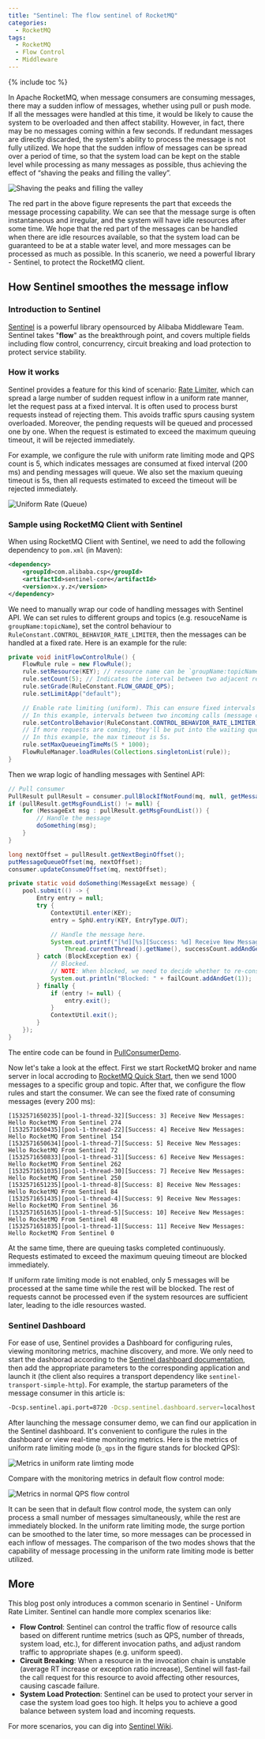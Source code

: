 ```yaml
---
title: "Sentinel: The flow sentinel of RocketMQ"
categories:
  - RocketMQ
tags:
  - RocketMQ
  - Flow Control
  - Middleware
---
```



{% include toc %}

In Apache RocketMQ, when message consumers are consuming messages, there may a sudden inflow of messages, whether using pull or push mode. If all the messages were handled at this time, it would be likely to cause the system to be overloaded and then affect stability. However, in fact, there may be no messages coming within a few seconds. If redundant messages are directly discarded, the system's ability to process the message is not fully utilized. We hope that the sudden inflow of messages can be spread over a period of time, so that the system load can be kept on the stable level while processing as many messages as possible, thus achieving the effect of “shaving the peaks and filling the valley”.

![Shaving the peaks and filling the valley](/assets/images/blog/mq-traffic-peak-clipping-en.png) 

The red part in the above figure represents the part that exceeds the message processing capability. We can see that the message surge is often instantaneous and irregular, and the system will have idle resources after some time. We hope that the red part of the messages can be handled when there are idle resources available, so that the system load can be guaranteed to be at a stable water level, and more messages can be processed as much as possible. In this scanerio, we need a powerful library - Sentinel, to protect the RocketMQ client.

## How Sentinel smoothes the message inflow

### Introduction to Sentinel

[Sentinel](https://github.com/alibaba/Sentinel) is a powerful library opensourced by Alibaba Middleware Team. Sentinel takes "**flow**" as the breakthrough point, and covers multiple fields including flow control, concurrency, circuit breaking and load protection to protect service stability.

### How it works

Sentinel provides a feature for this kind of scenario: [Rate Limiter](https://github.com/alibaba/Sentinel/wiki/Flow-Shaping:-Pace-Limiter), which can spread a large number of sudden request inflow in a uniform rate manner, let the request pass at a fixed interval. It is often used to process burst requests instead of rejecting them. This avoids traffic spurs causing system overloaded. Moreover, the pending requests will be queued and processed one by one. When the request is estimated to exceed the maximum queuing timeout, it will be rejected immediately.

For example, we configure the rule with uniform rate limiting mode and QPS count is 5, which indicates messages are consumed at fixed interval (200 ms) and pending messages will queue. We also set the maxium queuing timeout is 5s, then all requests estimated to exceed the timeout will be rejected immediately.

![Uniform Rate (Queue)](/assets/images/blog/sentinel-uniform-speed-virtual-queue.png) 

### Sample using RocketMQ Client with Sentinel

When using RocketMQ Client with Sentinel, we need to add the following dependency to `pom.xml` (in Maven):

```xml
<dependency>
    <groupId>com.alibaba.csp</groupId>
    <artifactId>sentinel-core</artifactId>
    <version>x.y.z</version>
</dependency>
```

We need to manually wrap our code of handling messages with Sentinel API. We can set rules to different groups and topics (e.g. resouceName is `groupName:topicName`), set the control behaviour to `RuleConstant.CONTROL_BEHAVIOR_RATE_LIMITER`, then the messages can be handled at a fixed rate. Here is an example for the rule:

```java
private void initFlowControlRule() {
    FlowRule rule = new FlowRule();
    rule.setResource(KEY); // resource name can be `groupName:topicName`
    rule.setCount(5); // Indicates the interval between two adjacent requests is 200 ms.
    rule.setGrade(RuleConstant.FLOW_GRADE_QPS);
    rule.setLimitApp("default");

    // Enable rate limiting (uniform). This can ensure fixed intervals between two adjacent calls.
	// In this example, intervals between two incoming calls (message consumption) will be 200 ms constantly.
    rule.setControlBehavior(RuleConstant.CONTROL_BEHAVIOR_RATE_LIMITER);
    // If more requests are coming, they'll be put into the waiting queue.
    // In this example, the max timeout is 5s.
    rule.setMaxQueueingTimeMs(5 * 1000);
    FlowRuleManager.loadRules(Collections.singletonList(rule));
}
```

Then we wrap logic of handling messages with Sentinel API:

```java
// Pull consumer
PullResult pullResult = consumer.pullBlockIfNotFound(mq, null, getMessageQueueOffset(mq), 32);
if (pullResult.getMsgFoundList() != null) {
    for (MessageExt msg : pullResult.getMsgFoundList()) {
        // Handle the message
        doSomething(msg);
    }
}

long nextOffset = pullResult.getNextBeginOffset();
putMessageQueueOffset(mq, nextOffset);
consumer.updateConsumeOffset(mq, nextOffset);
```

```java
private static void doSomething(MessageExt message) {
    pool.submit(() -> {
        Entry entry = null;
        try {
            ContextUtil.enter(KEY);
            entry = SphU.entry(KEY, EntryType.OUT);

            // Handle the message here.
            System.out.printf("[%d][%s][Success: %d] Receive New Messages: %s %n", System.currentTimeMillis(),
                Thread.currentThread().getName(), successCount.addAndGet(1), , new String(message.getBody()));
        } catch (BlockException ex) {
            // Blocked.
			// NOTE: When blocked, we need to decide whether to re-consume the message.
            System.out.println("Blocked: " + failCount.addAndGet(1));
        } finally {
            if (entry != null) {
                entry.exit();
            }
            ContextUtil.exit();
        }
    });
}
```

The entire code can be found in [PullConsumerDemo](https://github.com/alibaba/Sentinel/blob/master/sentinel-demo/sentinel-demo-rocketmq/src/main/java/com/alibaba/csp/sentinel/demo/rocketmq/PullConsumerDemo.java).

Now let's take a look at the effect. First we start RocketMQ broker and name server in local accroding to [RocketMQ Quick Start](https://rocketmq.apache.org/docs/quick-start/), then we send 1000 messages to a specific group and topic. After that, we configure the flow rules and start the consumer. We can see the fixed rate of consuming messages (every 200 ms):

```
[1532571650235][pool-1-thread-32][Success: 3] Receive New Messages: Hello RocketMQ From Sentinel 274 
[1532571650435][pool-1-thread-22][Success: 4] Receive New Messages: Hello RocketMQ From Sentinel 154 
[1532571650634][pool-1-thread-7][Success: 5] Receive New Messages: Hello RocketMQ From Sentinel 72 
[1532571650833][pool-1-thread-31][Success: 6] Receive New Messages: Hello RocketMQ From Sentinel 262 
[1532571651035][pool-1-thread-30][Success: 7] Receive New Messages: Hello RocketMQ From Sentinel 250 
[1532571651235][pool-1-thread-8][Success: 8] Receive New Messages: Hello RocketMQ From Sentinel 84 
[1532571651435][pool-1-thread-4][Success: 9] Receive New Messages: Hello RocketMQ From Sentinel 36 
[1532571651635][pool-1-thread-5][Success: 10] Receive New Messages: Hello RocketMQ From Sentinel 48 
[1532571651835][pool-1-thread-1][Success: 11] Receive New Messages: Hello RocketMQ From Sentinel 0 
```

At the same time, there are queuing tasks completed continuously. Requests estimated to exceed the maximum queuing timeout are blocked immediately.

If uniform rate limiting mode is not enabled, only 5 messages will be processed at the same time while the rest will be blocked. The rest of requests cannot be processed even if the system resources are sufficient later, leading to the idle resources wasted.

### Sentinel Dashboard

For ease of use, Sentinel provides a Dashboard for configuring rules, viewing monitoring metrics, machine discovery, and more. We only need to start the dashborad according to the [Sentinel dashboard documentation](https://github.com/alibaba/Sentinel/wiki/Dashboard), then add the appropriate parameters to the corresponding application and launch it (the client also requires a transport dependency like `sentinel-transport-simple-http`). For example, the startup parameters of the message consumer in this article is:

```bash
-Dcsp.sentinel.api.port=8720 -Dcsp.sentinel.dashboard.server=localhost:8080 -Dproject.name=sentinel-rocketmq-consumer
```

After launching the message consumer demo, we can find our application in the Sentinel dashboard. It's convenient to configure the rules in the dashboard or view real-time monitoring metrics. Here is the metrics of uniform rate limiting mode (`b_qps` in the figure stands for blocked QPS):

![Metrics in uniform rate limting mode](/assets/images/blog/mq-sentinel-dashboard-metrics-uniform.png) 

Compare with the monitoring metrics in default flow control mode:

![Metrics in normal QPS flow control](/assets/images/blog/mq-sentinel-dashboard-metrics-normal.png) 

It can be seen that in default flow control mode, the system can only process a small number of messages simultaneously, while the rest are immediately blocked. In the uniform rate limiting mode, the surge portion can be smoothed to the later time, so more messages can be processed in each inflow of messages. The comparison of the two modes shows that the capability of message processing in the uniform rate limiting mode is better utilized.

## More

This blog post only introduces a common scenario in Sentinel - Uniform Rate Limiter. Sentinel can handle more complex scenarios like:

- **Flow Control**: Sentinel can control the traffic flow of resource calls based on different runtime metrics (such as QPS, number of threads, system load, etc.), for different invocation paths, and adjust random traffic to appropriate shapes (e.g. uniform speed).
- **Circuit Breaking**: When a resource in the invocation chain is unstable (average RT increase or exception ratio increase), Sentinel will fast-fail the call request for this resource to avoid affecting other resources, causing cascade failure.
- **System Load Protection**: Sentinel can be used to protect your server in case the system load goes too high. It helps you to achieve a good balance between system load and incoming requests.

For more scenarios, you can dig into [Sentinel Wiki](https://github.com/alibaba/Sentinel/wiki).